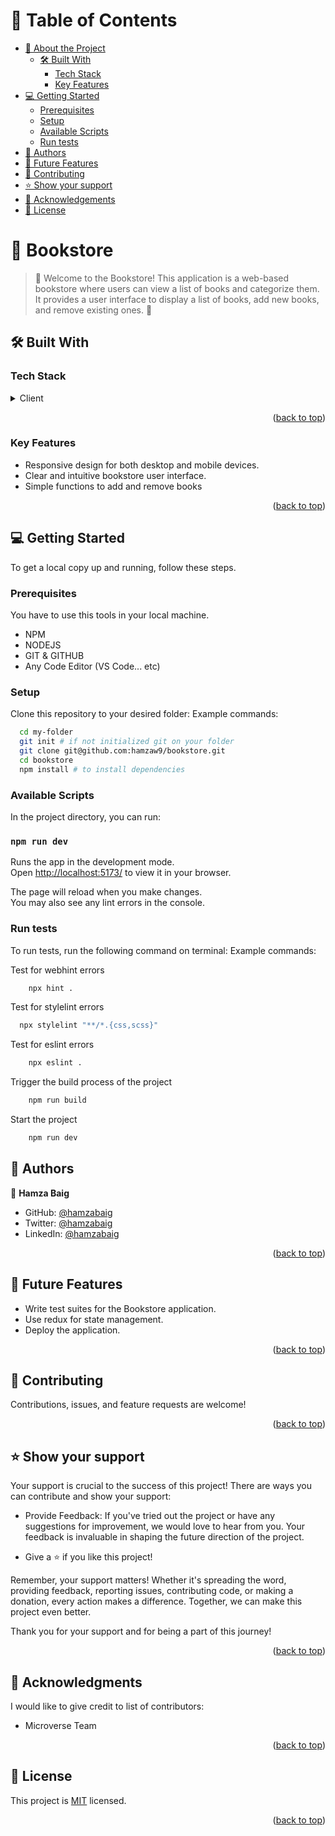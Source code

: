 <!-- TABLE OF CONTENTS -->

# 📗 Table of Contents

- [📖 About the Project](#about-project)
  - [🛠 Built With](#built-with)
    - [Tech Stack](#tech-stack)
    - [Key Features](#key-features)
- [💻 Getting Started](#getting-started)
  - [Prerequisites](#prerequisites)
  - [Setup](#setup)
  - [Available Scripts](#usage)
  - [Run tests](#run-tests)
- [👥 Authors](#authors)
- [🔭 Future Features](#future-features)
- [🤝 Contributing](#contributing)
- [⭐️ Show your support](#support)
- [🙏 Acknowledgements](#acknowledgements)
- [📝 License](#license)

<!-- PROJECT DESCRIPTION -->

# 📖 Bookstore<a name="about-project"></a>

> 🚧 Welcome to the Bookstore! This application is a web-based bookstore where users can view a list of books and categorize them. It provides a user interface to display a list of books, add new books, and remove existing ones. 🚧

## 🛠 Built With <a name="built-with"></a>

### Tech Stack <a name="tech-stack"></a>

<details>
  <summary>Client</summary>
  <ul>
    <li><a href="https://developer.mozilla.org/en-US/docs/Web/HTML">HTML</a></li>
    <li><a href="https://developer.mozilla.org/en-US/docs/Web/CSS">CSS</a></li>
    <li><a href="https://developer.mozilla.org/en-US/docs/Web/JavaScript">JAVASCRIPT</a></li>
    <li><a href="https://legacy.reactjs.org/">REACT</a></li>
    <li><a href="https://getbootstrap.com/docs/5.3/getting-started/introduction/">BOOTSTRAP</a></li>
    <li><a href="https://webpack.js.org/guides/getting-started/">WEBPACK</a></li>
    <li><a href="https://www.atlassian.com/git/tutorials/comparing-workflows/gitflow-workflow">GITFLOW</a></li>
    <li><a href="https://reactrouter.com/en/main/start/tutorial#setup">REACT ROUTER V6</a></li>
    <li><a href="https://react.dev/learn">REACTJS</a></li>
  </ul>
</details>

<p align="right">(<a href="#readme-top">back to top</a>)</p>

<!-- Key Features -->

### Key Features <a name="key-features"></a>

- Responsive design for both desktop and mobile devices.
- Clear and intuitive bookstore user interface.
- Simple functions to add and remove books

<p align="right">(<a href="#readme-top">back to top</a>)</p>

<!-- GETTING STARTED -->

## 💻 Getting Started <a name="getting-started"></a>

To get a local copy up and running, follow these steps.

### Prerequisites

You have to use this tools in your local machine.

- NPM
- NODEJS
- GIT & GITHUB
- Any Code Editor (VS Code... etc)

### Setup

Clone this repository to your desired folder:
Example commands:

```sh
  cd my-folder
  git init # if not initialized git on your folder
  git clone git@github.com:hamzaw9/bookstore.git
  cd bookstore
  npm install # to install dependencies
```

### Available Scripts

In the project directory, you can run:

### `npm run dev`

Runs the app in the development mode.\
Open [http://localhost:5173/](http://localhost:5173/) to view it in your browser.

The page will reload when you make changes.\
You may also see any lint errors in the console.

### Run tests

To run tests, run the following command on terminal:
Example commands:

Test for webhint errors

```sh
	npx hint .
```

Test for stylelint errors

```sh
  npx stylelint "**/*.{css,scss}"
```

Test for eslint errors

```sh
	npx eslint .
```

Trigger the build process of the project

```sh
	npm run build
```

Start the project

```sh
	npm run dev
```

<!-- AUTHORS -->

## 👥 Authors <a name="authors"></a>

👤 **Hamza Baig**

- GitHub: [@hamzabaig](https://github.com/hamzaw9)
- Twitter: [@hamzabaig](https://twitter.com/hamzabaig059)
- LinkedIn: [@hamzabaig](https://www.linkedin.com/in/hamzabaig-/)

<p align="right">(<a href="#readme-top">back to top</a>)</p>

<!-- FUTURE FEATURES -->

## 🔭 Future Features <a name="future-features"></a>

- Write test suites for the Bookstore application.
- Use redux for state management.
- Deploy the application.

<p align="right">(<a href="#readme-top">back to top</a>)</p>

<!-- CONTRIBUTING -->

## 🤝 Contributing <a name="contributing"></a>

Contributions, issues, and feature requests are welcome!

<p align="right">(<a href="#readme-top">back to top</a>)</p>

<!-- SUPPORT -->

## ⭐️ Show your support <a name="support"></a>

Your support is crucial to the success of this project! There are ways you can contribute and show your support:

- Provide Feedback: If you've tried out the project or have any suggestions for improvement, we would love to hear from you. Your feedback is invaluable in shaping the future direction of the project.

- Give a ⭐️ if you like this project!

Remember, your support matters! Whether it's spreading the word, providing feedback, reporting issues, contributing code, or making a donation, every action makes a difference. Together, we can make this project even better.

Thank you for your support and for being a part of this journey!

<p align="right">(<a href="#readme-top">back to top</a>)</p>

<!-- ACKNOWLEDGEMENTS -->

## 🙏 Acknowledgments <a name="acknowledgements"></a>

I would like to give credit to list of contributors:

- Microverse Team

<p align="right">(<a href="#readme-top">back to top</a>)</p>

<!-- LICENSE -->

## 📝 License <a name="license"></a>

This project is [MIT](./LICENSE) licensed.

<p align="right">(<a href="#readme-top">back to top</a>)</p>

